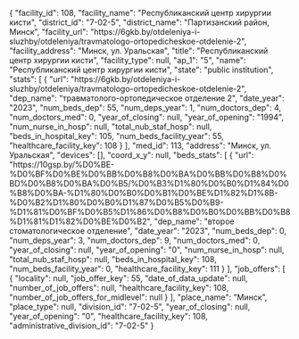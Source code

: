 {
    "facility_id": 108,
    "facility_name": "Республиканский центр хирургии кисти",
    "district_id": "7-02-5",
    "district_name": "Партизанский район, Минск",
    "facility_url": "https:\/\/6gkb.by\/otdeleniya-i-sluzhby\/otdeleniya\/travmatologo-ortopedicheskoe-otdelenie-2",
    "facility_address": "Минск, ул. Уральская",
    "title": "Республиканский центр хирургии кисти",
    "facility_type": null,
    "ap_1": "5",
    "name": "Республиканский центр хирургии кисти",
    "state": "public institution",
    "stats": [
        {
            "url": "https:\/\/6gkb.by\/otdeleniya-i-sluzhby\/otdeleniya\/travmatologo-ortopedicheskoe-otdelenie-2",
            "dep_name": "травматолого-ортопедическое отделение 2",
            "date_year": "2023",
            "num_beds_dep": 55,
            "num_deps_year": 1,
            "num_doctors_dep": 4,
            "num_doctors_med": 0,
            "year_of_closing": null,
            "year_of_opening": "1994",
            "num_nurse_in_hosp": null,
            "total_nub_staf_hosp": null,
            "beds_in_hospital_key": 105,
            "num_beds_facility_year": 55,
            "healthcare_facility_key": 108
        }
    ],
    "med_id": 113,
    "address": "Минск, ул. Уральская",
    "devices": [],
    "coord_x_y": null,
    "beds_stats": [
        {
            "url": "https:\/\/10gsp.by\/%D0%BE-%D0%BF%D0%BE%D0%BB%D0%B8%D0%BA%D0%BB%D0%B8%D0%BD%D0%B8%D0%BA%D0%B5\/%D0%B3%D1%80%D0%B0%D1%84%D0%B8%D0%BA-%D1%80%D0%B0%D0%B1%D0%BE%D1%82%D1%8B-%D0%B2%D1%80%D0%B0%D1%87%D0%B5%D0%B9-%D1%81%D0%BF%D0%B5%D1%86%D0%B8%D0%B0%D0%BB%D0%B8%D1%81%D1%82%D0%BE%D0%B2",
            "dep_name": "второе стоматологическое отделение",
            "date_year": "2023",
            "num_beds_dep": 0,
            "num_deps_year": 3,
            "num_doctors_dep": 9,
            "num_doctors_med": 0,
            "year_of_closing": null,
            "year_of_opening": "0",
            "num_nurse_in_hosp": null,
            "total_nub_staf_hosp": null,
            "beds_in_hospital_key": 108,
            "num_beds_facility_year": 0,
            "healthcare_facility_key": 111
        }
    ],
    "job_offers": [
        {
            "locality": null,
            "job_offer_key": 55,
            "date_of_data_update": null,
            "number_of_job_offers": null,
            "healthcare_facility_key": 108,
            "number_of_job_offers_for_midlevel": null
        }
    ],
    "place_name": "Минск",
    "place_type": null,
    "division_id": "7-02-5",
    "year_of_closing": null,
    "year_of_opening": "0",
    "healthcare_facility_key": 108,
    "administrative_division_id": "7-02-5"
}
